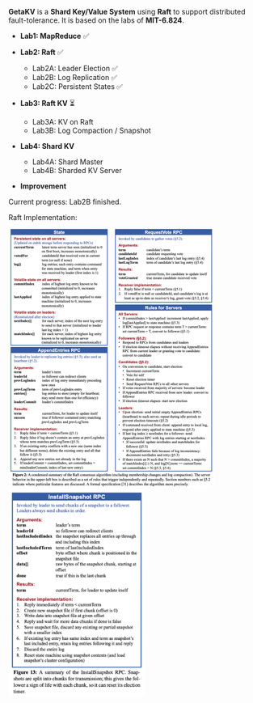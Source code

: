 **GetaKV** is a **Shard Key/Value System** using **Raft** to support distributed fault-tolerance.
It is based on the labs of **MIT-6.824**.

- **Lab1: MapReduce** ✅

- **Lab2: Raft** ✅
  
    - Lab2A: Leader Election ✅
    - Lab2B: Log Replication ✅
    - Lab2C: Persistent States ✅
    
- **Lab3: Raft KV** ⏳
  
    - Lab3A: KV on Raft
    - Lab3B: Log Compaction / Snapshot
    
- **Lab4: Shard KV**
  
    - Lab4A: Shard Master
    - Lab4B: Sharded KV Server
    
- **Improvement**

  

Current progress: Lab2B finished.



Raft Implementation:

<img src="assets/image-20230413133324787.png" alt="image-20230413133324787" style="zoom:50%;" />

<img src="assets/image-20230413133359027.png" alt="image-20230413133359027" style="zoom:40%;" />